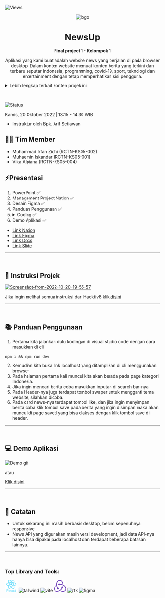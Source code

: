 ![Views](https://hits.seeyoufarm.com/api/count/incr/badge.svg?url=https://github.com/MhinHub/sib_react_005_fp1&count_bg=%2321211F&title_bg=%23ACACAC&icon=&icon_color=%23FFFBFB&title=Views&edge_flat=false)
<div align="center">
<img src="https://i.postimg.cc/fz2Kqddr/logo-news.png" alt="logo" width="200" height="auto" />
  <h1>NewsUp</h1>
  <p><b>Final project 1 - Kelompok 1</b></p>
  <p>Aplikasi yang kami buat adalah website news yang berjalan di pada browser desktop. Dalam konten website memuat konten berita yang terkini dan terbaru seputar indonesia, programming, covid-19, sport, teknologi dan entertainment dengan tetap memperhatikan sisi pengguna.
</p>
</div>

<details><summary>Lebih lengkap terkait konten projek ini</summary>
<ol>
<li>Design UI Concept: Blutarism</li>
<li>Font: Lora, Serif</li>
<li>Tab Pages:
<ul>
<li>Indonesia</li>
<li>Programming</li>
<li>Covid-19</li>
<li>Sport</li>
<li>Teknologi</li>
<li>Entertainment</li>
</ul>
</li>
<li>Component features:</li>
<ul>
<li>Save</li>
<li>Like</li>
<li>Search</li>
</ul>
<li>Behavior: dark & light theme</li>
<li>Modal: More (About Team Developer in Footer)</li>
<li>Loading Card</li>
<li>Pagination</li>
<li>Error message in section page if fetching data error</li>
</ol>
</details>

&nbsp;

![Status](https://img.shields.io/badge/Status-Sudah%20Mentoring-green?style=flat-square)

<p align="left">Kamis, 20 Oktober 2022 | 13:15 - 14.30 WIB</p>

* Instruktur oleh Bpk. Arif Setiawan
## 👨‍💻 Tim Member
* Muhammad Irfan Zidni  (RCTN-KS05-002)
* Muhaemin Iskandar     (RCTN-KS05-001)
* Vika Alpiana          (RCTN-KS05-004)


## ⚡Presentasi
    
1.  PowerPoint ✅
2.  Management Project Nation ✅
3.  Desain Figma ✅
4.  Panduan Penggunaan ✅
5.  <details>
    <summary>Coding ✅ </summary>
    <ul>
    <li>Setup code</li>
    <li>Install Library</li>
    <li>Structur Projek</li>
    <li>Component</li>
    <li>Page</li>
    <li>Database - Local Storage</li>
    </ul>
    </details>
6. Demo Aplikasi ✅  

* [Link Nation](https://bit.ly/NotionKelompok1)
* [Link Figma](https://bit.ly/FigmaKelompok1-Pro1)
* [Link Docs](https://docs.google.com/presentation/d/1OuXdC9LmQb2hXWRO8KAHQcqH7hFAh2ck/edit#slide=id.g16f2329b80f_0_65)
* [Link Slide](https://docs.google.com/document/d/1j7M-2xioHbWPDcZz2nQ3EkX0exc01ug2QQxC55giBEE/edit?usp=sharing)
___
&nbsp;
## 📜 Instruksi Projek
<a href="https://ibb.co/F5ZZxpG"><img src="https://i.ibb.co/48vvmkB/Screenshot-from-2022-10-20-19-55-57.png" alt="Screenshot-from-2022-10-20-19-55-57" border="0"></a>

Jika ingin melihat semua instruksi dari Hacktiv8 klik [disini](https://cdn.thinkific.com/assets/pdf.js/2.7.570/web/viewer.html?file=https://import.cdn.thinkific.com/236035/courses/1426389/FinalProject1ReactKampusMerdeka-211004-185017.pdf)
___
&nbsp;
## 📚 Panduan Penggunaan
1. Pertama kita jalankan dulu kodingan di visual studio code dengan cara masukkan di cli

```bass
npm i && npm run dev
```

2. Kemudian kita buka link localhost yang ditamplikan di cli menggunakan browser
3. Pada halaman pertama kali muncul kita akan berada pada page kategori Indonesia.
4. Jika ingin mencari berita coba masukkan inputan di search bar-nya
5. Pada Header-nya juga terdapat tombol swaper untuk mengganti tema website, silahkan dicoba.
6. Pada card news-nya terdapat tombol like, dan jika ingin menyimpan berita coba klik tombol save pada berita yang ingin disimpan maka akan muncul di page saved yang bisa diakses dengan klik tombol save di header.
---
&nbsp;

## 💻️ Demo Aplikasi
![Demo gif](./docs/demo-newsup.gif)

atau

[Klik disini](https://github.com/MhinHub/Final-Projects_RCTN-Hacktiv8_SIB/blob/sib_react_005_fp1/docs/demo-newsup.mp4?raw=true)


___
&nbsp;


## 📝 Catatan
*  Untuk sekarang ini masih berbasis desktop, belum sepenuhnya responsive
*  News API yang digunakan masih versi development, jadi data API-nya hanya bisa dipakai pada localhost dan terdapat beberapa batasan lainnya.

___
&nbsp;

<h3 align="left">Top Library and Tools:</h3>
<div align="left"> 
<img src="https://raw.githubusercontent.com/devicons/devicon/master/icons/react/react-original-wordmark.svg" alt="react" width="40" height="40"/>  
<img src="https://www.vectorlogo.zone/logos/tailwindcss/tailwindcss-icon.svg" alt="tailwind" width="40" height="40"/> 
<img src="https://vitejs.dev/logo-with-shadow.png" alt="vite" width="40" height="40"/> 
<img src="https://raw.githubusercontent.com/devicons/devicon/master/icons/redux/redux-original.svg" alt="redux" width="40" height="40"/>
<img src="https://brandeps.com/logo-download/R/React-Router-logo-vector-01.svg" alt="rtk" width="40" height="40"/> 
<img src="https://www.vectorlogo.zone/logos/figma/figma-icon.svg" alt="figma" width="40" height="40"/> 
</div>
